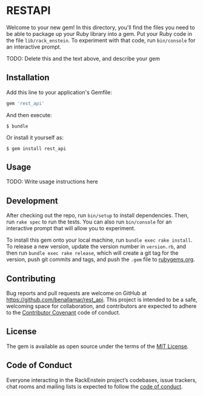 # RESTAPI

Welcome to your new gem! In this directory, you'll find the files you need to be able to package up your Ruby library into a gem. Put your Ruby code in the file `lib/rack_enstein`. To experiment with that code, run `bin/console` for an interactive prompt.

TODO: Delete this and the text above, and describe your gem

## Installation

Add this line to your application's Gemfile:

```ruby
gem 'rest_api'
```

And then execute:

    $ bundle

Or install it yourself as:

    $ gem install rest_api

## Usage

TODO: Write usage instructions here

## Development

After checking out the repo, run `bin/setup` to install dependencies. Then, run `rake spec` to run the tests. You can also run `bin/console` for an interactive prompt that will allow you to experiment.

To install this gem onto your local machine, run `bundle exec rake install`. To release a new version, update the version number in `version.rb`, and then run `bundle exec rake release`, which will create a git tag for the version, push git commits and tags, and push the `.gem` file to [rubygems.org](https://rubygems.org).

## Contributing

Bug reports and pull requests are welcome on GitHub at https://github.com/benallamar/rest_api. This project is intended to be a safe, welcoming space for collaboration, and contributors are expected to adhere to the [Contributor Covenant](http://contributor-covenant.org) code of conduct.

## License

The gem is available as open source under the terms of the [MIT License](https://opensource.org/licenses/MIT).

## Code of Conduct

Everyone interacting in the RackEnstein project’s codebases, issue trackers, chat rooms and mailing lists is expected to follow the [code of conduct](https://github.com/[USERNAME]/rack_enstein/blob/master/CODE_OF_CONDUCT.md).
